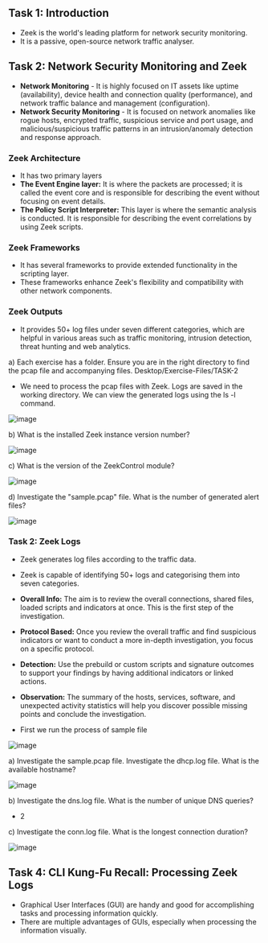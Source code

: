 ## Task 1: Introduction
- Zeek is the world's leading platform for network security monitoring.
- It is a passive, open-source network traffic analyser.

## Task 2: Network Security Monitoring and Zeek
- **Network Monitoring** - It  is highly focused on IT assets like uptime (availability), device health and connection quality (performance), and network traffic balance and management (configuration).
- **Network Security Monitoring** - It is focused on network anomalies like rogue hosts, encrypted traffic, suspicious service and port usage, and malicious/suspicious traffic patterns in an intrusion/anomaly detection and response approach.

### Zeek Architecture
  - It has two primary layers
  - **The Event Engine layer:** It is where the packets are processed; it is called the event core and is responsible for describing the event without focusing on event details.
  - **The Policy Script Interpreter:** This layer is where the semantic analysis is conducted. It is responsible for describing the event correlations by using Zeek scripts.

### Zeek Frameworks
- It has several frameworks to provide extended functionality in the scripting layer.
- These frameworks enhance Zeek's flexibility and compatibility with other network components.

### Zeek Outputs
- It provides 50+ log files under seven different categories, which are helpful in various areas such as traffic monitoring, intrusion detection, threat hunting and web analytics.

a) Each exercise has a folder. Ensure you are in the right directory to find the pcap file and accompanying files. Desktop/Exercise-Files/TASK-2
- We need to process the pcap files with Zeek. Logs are saved in the working directory. We can view the generated logs using the ls -l command.  

![image](https://github.com/Akhilkj123/Cyber-Security/assets/65653010/e07a88e4-9a14-4b8c-9c32-41e665c8749d)

b) What is the installed Zeek instance version number?
 
 ![image](https://github.com/Akhilkj123/Cyber-Security/assets/65653010/07324b05-53c6-4674-83da-b1ad59988e3b)

c) What is the version of the ZeekControl module?

![image](https://github.com/Akhilkj123/Cyber-Security/assets/65653010/9f848b6a-7de1-42a9-9482-f39bea806e9e)

d) Investigate the "sample.pcap" file. What is the number of generated alert files?

![image](https://github.com/Akhilkj123/Cyber-Security/assets/65653010/1e5ceb44-06f2-4fd8-b333-0b14514362c1)

### Task 2: Zeek Logs
- Zeek generates log files according to the traffic data.
- Zeek is capable of identifying 50+ logs and categorising them into seven categories.

- **Overall Info:** The aim is to review the overall connections, shared files, loaded scripts and indicators at once. This is the first step of the investigation.
- **Protocol Based:** Once you review the overall traffic and find suspicious indicators or want to conduct a more in-depth investigation, you focus on a specific protocol.
- **Detection:** Use the prebuild or custom scripts and signature outcomes to support your findings by having additional indicators or linked actions. 
- **Observation:** The summary of the hosts, services, software, and unexpected activity statistics will help you discover possible missing points and conclude the investigation.

- First we run the process of sample file

![image](https://github.com/Akhilkj123/Cyber-Security/assets/65653010/f61cb5ef-7b8a-489b-b0c5-d69cace1e5b1)

a) Investigate the sample.pcap file. Investigate the dhcp.log file. What is the available hostname?

![image](https://github.com/Akhilkj123/Cyber-Security/assets/65653010/30722661-7a91-48e1-8712-9764fe912cf2)

b) Investigate the dns.log file. What is the number of unique DNS queries?
- 2

c) Investigate the conn.log file. What is the longest connection duration?

![image](https://github.com/Akhilkj123/Cyber-Security/assets/65653010/d203aa0e-948c-4605-86c6-6679dd67b998)

## Task 4: CLI Kung-Fu Recall: Processing Zeek Logs
- Graphical User Interfaces (GUI) are handy and good for accomplishing tasks and processing information quickly.
- There are multiple advantages of GUIs, especially when processing the information visually.


